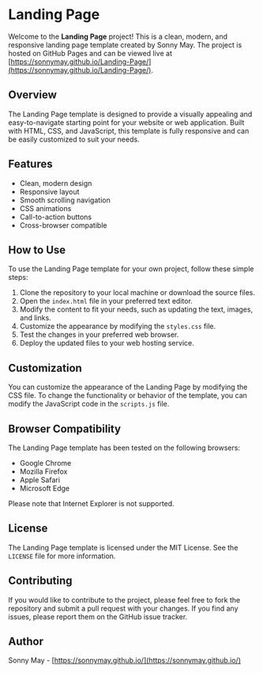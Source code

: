 # Landing Page

Welcome to the **Landing Page** project! This is a clean, modern, and responsive landing page template created by Sonny May. The project is hosted on GitHub Pages and can be viewed live at [https://sonnymay.github.io/Landing-Page/](https://sonnymay.github.io/Landing-Page/).

## Overview

The Landing Page template is designed to provide a visually appealing and easy-to-navigate starting point for your website or web application. Built with HTML, CSS, and JavaScript, this template is fully responsive and can be easily customized to suit your needs.

## Features

- Clean, modern design
- Responsive layout
- Smooth scrolling navigation
- CSS animations
- Call-to-action buttons
- Cross-browser compatible

## How to Use

To use the Landing Page template for your own project, follow these simple steps:

1. Clone the repository to your local machine or download the source files.
2. Open the `index.html` file in your preferred text editor.
3. Modify the content to fit your needs, such as updating the text, images, and links.
4. Customize the appearance by modifying the `styles.css` file.
5. Test the changes in your preferred web browser.
6. Deploy the updated files to your web hosting service.

## Customization

You can customize the appearance of the Landing Page by modifying the CSS file. To change the functionality or behavior of the template, you can modify the JavaScript code in the `scripts.js` file.

## Browser Compatibility

The Landing Page template has been tested on the following browsers:

- Google Chrome
- Mozilla Firefox
- Apple Safari
- Microsoft Edge

Please note that Internet Explorer is not supported.

## License

The Landing Page template is licensed under the MIT License. See the `LICENSE` file for more information.

## Contributing

If you would like to contribute to the project, please feel free to fork the repository and submit a pull request with your changes. If you find any issues, please report them on the GitHub issue tracker.

## Author

Sonny May - [https://sonnymay.github.io/](https://sonnymay.github.io/)
